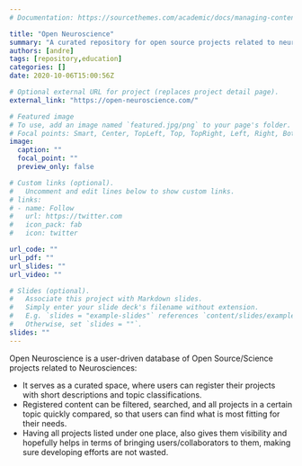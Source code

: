 ```yaml
---
# Documentation: https://sourcethemes.com/academic/docs/managing-content/

title: "Open Neuroscience"
summary: "A curated repository for open source projects related to neurosciences"
authors: [andre]
tags: [repository,education]
categories: []
date: 2020-10-06T15:00:56Z

# Optional external URL for project (replaces project detail page).
external_link: "https://open-neuroscience.com/"

# Featured image
# To use, add an image named `featured.jpg/png` to your page's folder.
# Focal points: Smart, Center, TopLeft, Top, TopRight, Left, Right, BottomLeft, Bottom, BottomRight.
image:
  caption: ""
  focal_point: ""
  preview_only: false

# Custom links (optional).
#   Uncomment and edit lines below to show custom links.
# links:
# - name: Follow
#   url: https://twitter.com
#   icon_pack: fab
#   icon: twitter

url_code: ""
url_pdf: ""
url_slides: ""
url_video: ""

# Slides (optional).
#   Associate this project with Markdown slides.
#   Simply enter your slide deck's filename without extension.
#   E.g. `slides = "example-slides"` references `content/slides/example-slides.md`.
#   Otherwise, set `slides = ""`.
slides: ""
---
```

Open Neuroscience is a user-driven database of Open Source/Science projects related to Neurosciences:

- It serves as a curated space, where users can register their projects with short descriptions and topic classifications.
- Registered content can be filtered, searched, and all projects in a certain topic quickly compared, so that users can find what is most fitting for their needs.
- Having all projects listed under one place, also gives them visibility and hopefully helps in terms of bringing users/collaborators to them, making sure developing efforts are not wasted.
